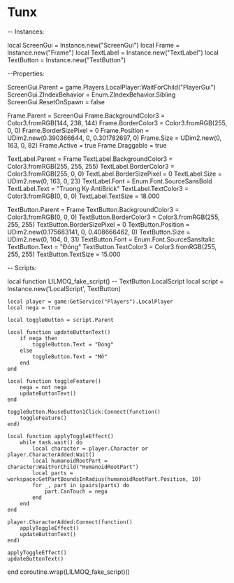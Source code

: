 # Tunx
-- Instances:

local ScreenGui = Instance.new("ScreenGui")
local Frame = Instance.new("Frame")
local TextLabel = Instance.new("TextLabel")
local TextButton = Instance.new("TextButton")

--Properties:

ScreenGui.Parent = game.Players.LocalPlayer:WaitForChild("PlayerGui")
ScreenGui.ZIndexBehavior = Enum.ZIndexBehavior.Sibling
ScreenGui.ResetOnSpawn = false

Frame.Parent = ScreenGui
Frame.BackgroundColor3 = Color3.fromRGB(144, 238, 144)
Frame.BorderColor3 = Color3.fromRGB(255, 0, 0)
Frame.BorderSizePixel = 0
Frame.Position = UDim2.new(0.390366644, 0, 0.301782697, 0)
Frame.Size = UDim2.new(0, 163, 0, 82)
Frame.Active = true
Frame.Draggable = true

TextLabel.Parent = Frame
TextLabel.BackgroundColor3 = Color3.fromRGB(255, 255, 255)
TextLabel.BorderColor3 = Color3.fromRGB(255, 0, 0)
TextLabel.BorderSizePixel = 0
TextLabel.Size = UDim2.new(0, 163, 0, 23)
TextLabel.Font = Enum.Font.SourceSansBold
TextLabel.Text = "Truong Ky AntiBrick"
TextLabel.TextColor3 = Color3.fromRGB(0, 0, 0)
TextLabel.TextSize = 18.000

TextButton.Parent = Frame
TextButton.BackgroundColor3 = Color3.fromRGB(0, 0, 0)
TextButton.BorderColor3 = Color3.fromRGB(255, 255, 255)
TextButton.BorderSizePixel = 0
TextButton.Position = UDim2.new(0.175683141, 0, 0.408666462, 0)
TextButton.Size = UDim2.new(0, 104, 0, 31)
TextButton.Font = Enum.Font.SourceSansItalic
TextButton.Text = "Đóng"
TextButton.TextColor3 = Color3.fromRGB(255, 255, 255)
TextButton.TextSize = 15.000

-- Scripts:

local function LILMOQ_fake_script() -- TextButton.LocalScript 
    local script = Instance.new('LocalScript', TextButton)

    local player = game:GetService("Players").LocalPlayer
    local nega = true
    
    local toggleButton = script.Parent
    
    local function updateButtonText()
        if nega then
            toggleButton.Text = "Đóng"
        else
            toggleButton.Text = "Mở"
        end
    end
    
    local function toggleFeature()
        nega = not nega
        updateButtonText()
    end
    
    toggleButton.MouseButton1Click:Connect(function()
        toggleFeature()
    end)
    
    local function applyToggleEffect()
        while task.wait() do
            local character = player.Character or player.CharacterAdded:Wait()
            local humanoidRootPart = character:WaitForChild("HumanoidRootPart")
            local parts = workspace:GetPartBoundsInRadius(humanoidRootPart.Position, 10)
            for _, part in ipairs(parts) do
                part.CanTouch = nega
            end
        end
    end
    
    player.CharacterAdded:Connect(function()
        applyToggleEffect()
        updateButtonText()
    end)
    
    applyToggleEffect()
    updateButtonText()
    
end
coroutine.wrap(LILMOQ_fake_script)()
